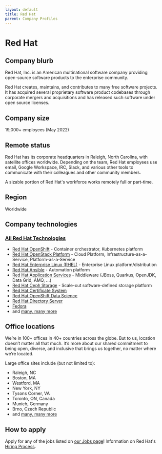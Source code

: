 ```yaml
---
layout: default
title: Red Hat
parent: Company Profiles
---
```


# Red Hat

## Company blurb

Red Hat, Inc. is an American multinational software company providing open-source software products to the enterprise community.

Red Hat creates, maintains, and contributes to many free software projects. It has acquired several proprietary software product codebases through corporate mergers and acquisitions and has released such software under open source licenses.

## Company size

19,000+ employees (May 2022)

## Remote status

Red Hat has its corporate headquarters in Raleigh, North Carolina, with satellite offices worldwide. Depending on the team, Red Hat employees use email, Google Workspace, IRC, Slack, and various other tools to communicate with their colleagues and other community members.

A sizable portion of Red Hat's workforce works remotely full or part-time.

## Region

Worldwide

## Company technologies
### [All Red Hat Technologies](https://www.redhat.com/en/technologies)
- [Red Hat OpenShift](https://www.openshift.com) - Container orchestrator, Kubernetes platform
- [Red Hat OpenStack Platform](https://www.redhat.com/en/technologies/linux-platforms/openstack-platform) - Cloud Platform, Infrastructure-as-a-Service, Platform-as-a-Service
- [Red Hat Enterprise Linux (RHEL)](https://www.redhat.com/en/technologies/linux-platforms/enterprise-linux) - Enterprise Linux platform/distribution
- [Red Hat Ansible](https://www.ansible.com) - Automation platform
- [Red Hat Application Services](https://www.redhat.com/en/products/middleware) - Middleware (JBoss, Quarkus, OpenJDK, Data Grid, AMQ, ...)
- [Red Hat Ceph Storage](https://www.redhat.com/en/technologies/storage/ceph) - Scale-out software-defined storage platform
- [Red Hat Certificate System](https://www.redhat.com/en/technologies/cloud-computing/certificate-system)
- [Red Hat OpenShift Data Science](https://www.redhat.com/en/technologies/cloud-computing/openshift/openshift-data-science)
- [Red Hat Directory Server](https://www.redhat.com/en/technologies/cloud-computing/directory-server)
- [Fedora](https://getfedora.org/)
- and [many, many more](http://community.redhat.com/software/)

## Office locations
We’re in 100+ offices in 40+ countries across the globe. But to us, location doesn’t matter all that much. It’s more about our shared commitment to being open, diverse, and inclusive that brings us together, no matter where we’re located.

Large office sites include (but not limited to):
- Raleigh, NC
- Boston, MA
- Westford, MA
- New York, NY
- Tysons Corner, VA
- Toronto, ON, Canada
- Munich, Germany
- Brno, Czech Republic
- and [many, many more](https://www.redhat.com/en/about/office-locations)

## How to apply

Apply for any of the jobs listed on [our Jobs page](https://www.redhat.com/en/jobs)!
Information on Red Hat's [Hiring Process](https://www.redhat.com/en/jobs/info-guide).
